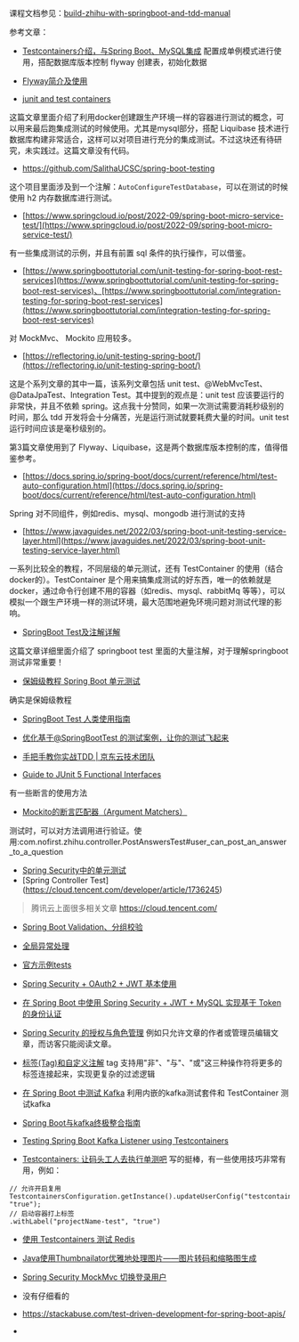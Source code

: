 课程文档参见：[build-zhihu-with-springboot-and-tdd-manual](https://github.com/qianhuihuiji/build-zhihu-with-springboot-and-tdd-manual)

参考文章：

- [Testcontainers介绍，与Spring Boot、MySQL集成](https://www.jianshu.com/p/fec115848b22)
  配置成单例模式进行使用，搭配数据库版本控制 flyway 创建表，初始化数据
- [Flyway简介及使用](https://blog.csdn.net/qianzhitu/article/details/110629847)

- [junit and test containers](https://www.freecodecamp.org/news/integration-testing-using-junit-5-testcontainers-with-springboot-example/)

这篇文章里面介绍了利用docker创建跟生产环境一样的容器进行测试的概念，可以用来最后跑集成测试的时候使用。尤其是mysql部分，搭配
Liquibase 技术进行数据库构建非常适合，这样可以对项目进行充分的集成测试。不过这块还有待研究，未实践过。这篇文章没有代码。

- https://github.com/SalithaUCSC/spring-boot-testing

这个项目里面涉及到一个注解：`AutoConfigureTestDatabase`，可以在测试的时候使用 h2 内存数据库进行测试。

- [https://www.springcloud.io/post/2022-09/spring-boot-micro-service-test/](https://www.springcloud.io/post/2022-09/spring-boot-micro-service-test/)

有一些集成测试的示例，并且有前置 sql 条件的执行操作，可以借鉴。

- [https://www.springboottutorial.com/unit-testing-for-spring-boot-rest-services](https://www.springboottutorial.com/unit-testing-for-spring-boot-rest-services)、[https://www.springboottutorial.com/integration-testing-for-spring-boot-rest-services](https://www.springboottutorial.com/integration-testing-for-spring-boot-rest-services)

对 MockMvc、 Mockito 应用较多。

- [https://reflectoring.io/unit-testing-spring-boot/](https://reflectoring.io/unit-testing-spring-boot/)

这是个系列文章的其中一篇，该系列文章包括 unit test、@WebMvcTest、 @DataJpaTest、Integration Test。其中提到的观点是：unit test
应该要运行的非常快，并且不依赖 spring。这点我十分赞同，如果一次测试需要消耗秒级别的时间，那么 tdd
开发将会十分痛苦，光是运行测试就要耗费大量的时间。unit test 运行时间应该是毫秒级别的。

第3篇文章使用到了 Flyway、Liquibase，这是两个数据库版本控制的库，值得借鉴参考。

- [https://docs.spring.io/spring-boot/docs/current/reference/html/test-auto-configuration.html](https://docs.spring.io/spring-boot/docs/current/reference/html/test-auto-configuration.html)

Spring 对不同组件，例如redis、mysql、mongodb 进行测试的支持

- [https://www.javaguides.net/2022/03/spring-boot-unit-testing-service-layer.html](https://www.javaguides.net/2022/03/spring-boot-unit-testing-service-layer.html)

一系列比较全的教程，不同层级的单元测试，还有 TestContainer 的使用（结合docker的）。TestContainer 是个用来搞集成测试的好东西，唯一的依赖就是
docker，通过命令行创建不用的容器（如redis、mysql、rabbitMq 等等），可以模拟一个跟生产环境一样的测试环境，最大范围地避免环境问题对测试代理的影响。

- [SpringBoot Test及注解详解](https://www.cnblogs.com/myitnews/p/12330297.html)

这篇文章详细里面介绍了 springboot test 里面的大量注解，对于理解springboot 测试非常重要！

- [保姆级教程 Spring Boot 单元测试](https://cloud.tencent.com/developer/article/1779117)

确实是保姆级教程

- [SpringBoot Test 人类使用指南](https://zhuanlan.zhihu.com/p/111418479)

- [优化基于@SpringBootTest 的测试案例，让你的测试飞起来](https://segmentfault.com/a/1190000041591890)

- [手把手教你实战TDD | 京东云技术团队](https://segmentfault.com/a/1190000043898785)


- [Guide to JUnit 5 Functional Interfaces](https://reflectoring.io/junit5-functional-interfaces/)

有一些断言的使用方法

- [Mockito的断言匹配器（Argument Matchers）](https://www.baeldung-cn.com/mockito-argument-matchers#google_vignette)

测试时，可以对方法调用进行验证。使用:com.nofirst.zhihu.controller.PostAnswersTest#user_can_post_an_answer_to_a_question

- [Spring Security中的单元测试](https://cloud.tencent.com/developer/article/1818337)
- [Spring Controller Test] (https://cloud.tencent.com/developer/article/1736245)

> 腾讯云上面很多相关文章 https://cloud.tencent.com/

- [Spring Boot Validation、分组校验](https://www.cnblogs.com/coderacademy/p/17994311)
- [全局异常处理](https://www.coderacademy.online/article/springbootcommonresponse.html)

- [官方示例tests](https://github.com/spring-projects/spring-framework/tree/main/spring-test/src/test/java/org/springframework/test/web/servlet/samples)

- [Spring Security + OAuth2 + JWT 基本使用](https://www.cnblogs.com/CF1314/p/14786321.html)
- [在 Spring Boot 中使用 Spring Security + JWT + MySQL 实现基于 Token 的身份认证](https://springdoc.cn/spring-boot-spring-security-jwt-mysql/)

- [ Spring Security 的授权与角色管理](https://developer.aliyun.com/article/1487148)
  例如只允许文章的作者或管理员编辑文章，而访客只能阅读文章。

- [标签(Tag)和自定义注解](https://zhuanlan.zhihu.com/p/353017791)
  tag 支持用"非"、"与"、"或"这三种操作符将更多的标签连接起来，实现更复杂的过滤逻辑
- [在 Spring Boot 中测试 Kafka](https://springdoc.cn/spring-boot-kafka-testing/)
  利用内嵌的kafka测试套件和 TestContainer 测试kafka
- [Spring Boot与kafka终极整合指南](https://blog.csdn.net/weixin_44700323/article/details/143485063)
- [Testing Spring Boot Kafka Listener using Testcontainers](https://testcontainers.com/guides/testing-spring-boot-kafka-listener-using-testcontainers/)
- [Testcontainers: 让码头工人去执行单测吧](https://zhuanlan.zhihu.com/p/581862955)
  写的挺棒，有一些使用技巧非常有用，例如：

 ```
 // 允许开启复用
 TestcontainersConfiguration.getInstance().updateUserConfig("testcontainers.reuse.enable", "true");
 // 启动容器打上标签
 .withLabel("projectName-test", "true")
```

- [使用 Testcontainers 测试 Redis](https://springdoc.cn/spring-boot-redis-testcontainers/#google_vignette)

- [Java使用Thumbnailator优雅地处理图片——图片转码和缩略图生成](https://juejin.cn/post/7055461293456621582)

- [Spring Security MockMvc 切换登录用户](https://docs.spring.io/spring-security/reference/servlet/test/mockmvc/authentication.html)

- 没有仔细看的
- https://stackabuse.com/test-driven-development-for-spring-boot-apis/
- 